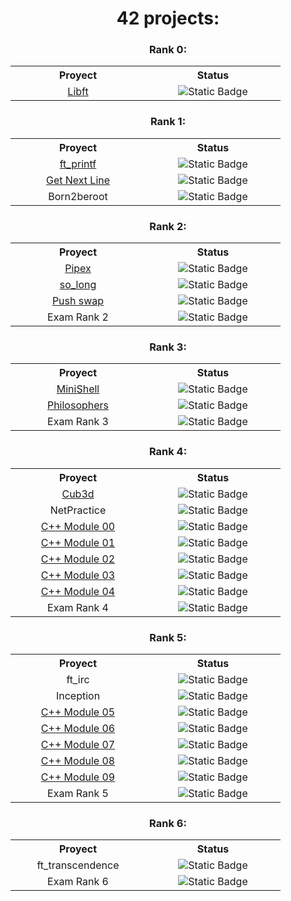 <h1 align="center">42 projects:</h1>

<h3 align="center">Rank 0:</h3>
<table align="center">
  <tr>
    <th width="200">Proyect</th>
    <th width="200">Status</th>
  </tr>
  <tr>
    <td align="center"><a href="https://github.com/AlexLeoncoeur/libft">Libft</td>
    <td align="center"><img alt="Static Badge" src="https://img.shields.io/badge/112-100-42bff5"></td>
  </tr>
</table>

<h3 align="center">Rank 1:</h3>
<table align="center">
  <tr>
    <th width="200">Proyect</th>
    <th width="200">Status</th>
  </tr>
  <tr>
    <td align="center"><a href="https://github.com/AlexLeoncoeur/ft_printf">ft_printf</td>
    <td align="center"><img alt="Static Badge" src="https://img.shields.io/badge/100-100-42bff5"></td>
  </tr>
  <tr>
    <td align="center"><a href="https://github.com/AlexLeoncoeur/get_next_line">Get Next Line</td>
    <td align="center"><img alt="Static Badge" src="https://img.shields.io/badge/125-100-42bff5"></td>
  </tr>
  <tr>
    <td align="center">Born2beroot</td>
    <td align="center"><img alt="Static Badge" src="https://img.shields.io/badge/125-100-42bff5"></td>
  </tr>
</table>

<h3 align="center">Rank 2:</h3>
<table align="center">
  <tr>
    <th width="200">Proyect</th>
    <th width="200">Status</th>
  </tr>
  <tr>
    <td align="center"><a href="https://github.com/AlexLeoncoeur/pipex">Pipex</td>
    <td align="center"><img alt="Static Badge" src="https://img.shields.io/badge/125-100-42bff5"></td>
  </tr>
  <tr>
    <td align="center"><a href="https://github.com/AlexLeoncoeur/so_long">so_long</a></td>
    <td align="center"><img alt="Static Badge" src="https://img.shields.io/badge/100-100-42bff5"></td>
  </tr>
  <tr>
    <td align="center"><a href="https://github.com/AlexLeoncoeur/push_swap">Push swap</td>
    <td align="center"><img alt="Static Badge" src="https://img.shields.io/badge/125-100-42bff5"></td>
  </tr>
  <tr>
    <td align="center">Exam Rank 2</td>
    <td align="center"><img alt="Static Badge" src="https://img.shields.io/badge/100-100-9ef542"></td>
  </tr>
</table>

<h3 align="center">Rank 3:</h3>
<table align="center">
  <tr>
    <th width="200">Proyect</th>
    <th width="200">Status</th>
  </tr>
  <tr>
    <td align="center"><a href="https://github.com/AlexLeoncoeur/Minishell">MiniShell</td>
    <td align="center"><img alt="Static Badge" src="https://img.shields.io/badge/95-100-42bff5"></td>
  </tr>
  <tr>
    <td align="center"><a href="https://github.com/AlexLeoncoeur/Philosophers">Philosophers</td>
    <td align="center"><img alt="Static Badge" src="https://img.shields.io/badge/100-100-42bff5"></td>
  </tr>
  <tr>
    <td align="center">Exam Rank 3</td>
    <td align="center"><img alt="Static Badge" src="https://img.shields.io/badge/100-100-9ef542"></td>
  </tr>
</table>

<h3 align="center">Rank 4:</h3>
<table align="center">
  <tr>
    <th width="200">Proyect</th>
    <th width="200">Status</th>
  </tr>
  <tr>
    <td align="center"><a href="https://github.com/AlexLeoncoeur/Cub3d">Cub3d</td>
    <td align="center"><img alt="Static Badge" src="https://img.shields.io/badge/120-100-42bff5"></td>
  </tr>
  <tr>
    <td align="center">NetPractice</td>
    <td align="center"><img alt="Static Badge" src="https://img.shields.io/badge/100-100-42bff5"></td>
  </tr>
  <tr>
    <td align="center"><a href="https://github.com/AlexLeoncoeur/cpp">C++ Module 00</td>
    <td align="center"><img alt="Static Badge" src="https://img.shields.io/badge/100-100-42bff5"></td>
  </tr>
  <tr>
    <td align="center"><a href="https://github.com/AlexLeoncoeur/cpp01">C++ Module 01</td>
    <td align="center"><img alt="Static Badge" src="https://img.shields.io/badge/100-100-42bff5"></td>
  </tr>
  <tr>
    <td align="center"><a href="https://github.com/AlexLeoncoeur/cpp02">C++ Module 02</td>
    <td align="center"><img alt="Static Badge" src="https://img.shields.io/badge/100-100-42bff5"></td>
  </tr>
  <tr>
    <td align="center"><a href="https://github.com/AlexLeoncoeur/cpp03">C++ Module 03</td>
    <td align="center"><img alt="Static Badge" src="https://img.shields.io/badge/100-100-42bff5"></td>
  </tr>
  <tr>
    <td align="center"><a href="https://github.com/AlexLeoncoeur/cpp04">C++ Module 04</td>
    <td align="center"><img alt="Static Badge" src="https://img.shields.io/badge/100-100-42bff5"></td>
  </tr>
  <tr>
    <td align="center">Exam Rank 4</td>
    <td align="center"><img alt="Static Badge" src="https://img.shields.io/badge/100-100-9ef542"></td>
  </tr>
</table>

<h3 align="center">Rank 5:</h3>
<table align="center">
  <tr>
    <th width="200">Proyect</th>
    <th width="200">Status</th>
  </tr>
  <tr>
    <td align="center">ft_irc</td>
    <td align="center"><img alt="Static Badge" src="https://img.shields.io/badge/n%2Fa-100-yellow"></td>
  </tr>
  <tr>
    <td align="center">Inception</td>
    <td align="center"><img alt="Static Badge" src="https://img.shields.io/badge/n%2Fa-100-yellow"></td>
  </tr>
  <tr>
    <td align="center"><a href="https://github.com/AlexLeoncoeur/cpp05">C++ Module 05</td>
    <td align="center"><img alt="Static Badge" src="https://img.shields.io/badge/Por calificar-orange"></td>
  </tr>
  <tr>
    <td align="center"><a href="https://github.com/AlexLeoncoeur/cpp06">C++ Module 06</td>
    <td align="center"><img alt="Static Badge" src="https://img.shields.io/badge/Por calificar-orange"></td>
  </tr>
  <tr>
    <td align="center"><a href="https://github.com/AlexLeoncoeur/cpp07">C++ Module 07</td>
    <td align="center"><img alt="Static Badge" src="https://img.shields.io/badge/Por calificar-orange"></td>
  </tr>
  <tr>
    <td align="center"><a href="https://github.com/AlexLeoncoeur/cpp08">C++ Module 08</td>
    <td align="center"><img alt="Static Badge" src="https://img.shields.io/badge/Por calificar-orange"></td>
  </tr>
  <tr>
    <td align="center"><a href="https://github.com/AlexLeoncoeur/cpp09">C++ Module 09</td>
    <td align="center"><img alt="Static Badge" src="https://img.shields.io/badge/Por calificar-orange"></td>
  </tr>
  <tr>
    <td align="center">Exam Rank 5</td>
    <td align="center"><img alt="Static Badge" src="https://img.shields.io/badge/n%2Fa-100-purple"></td>
  </tr>
</table>

<h3 align="center">Rank 6:</h3>
<table align="center">
  <tr>
    <th width="200">Proyect</th>
    <th width="200">Status</th>
  </tr>
  <tr>
    <td align="center">ft_transcendence</td>
    <td align="center"><img alt="Static Badge" src="https://img.shields.io/badge/n%2Fa-100-yellow"></td>
  </tr>
  <tr>
    <td align="center">Exam Rank 6</td>
    <td align="center"><img alt="Static Badge" src="https://img.shields.io/badge/n%2Fa-100-purple"></td>
  </tr>
</table>

<!--
Así se comenta en HTML
-->
